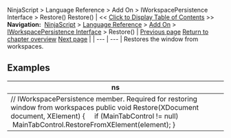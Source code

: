 ﻿
NinjaScript \> Language Reference \> Add On \> IWorkspacePersistence Interface \> Restore()
Restore()
| \<\< [Click to Display Table of Contents](iworkspacepersistence_restore.md) \>\> **Navigation:**     [NinjaScript](ninjascript.md) \> [Language Reference](language_reference_wip.md) \> [Add On](add_on.md) \> [IWorkspacePersistence Interface](iworkspacepersistence_interface.md) \> Restore() | [Previous page](iworkspacepersistence_interface.md) [Return to chapter overview](iworkspacepersistence_interface.md) [Next page](iworkspacepersistence_save.md) |
| --- | --- |
Restores the window from workspaces.
 
## 
## Examples
| ns |
| --- |
| // IWorkspacePersistence member. Required for restoring window from workspaces public void Restore(XDocument document, XElement) {      if (MainTabControl !\= null)           MainTabControl.RestoreFromXElement(element); } |
